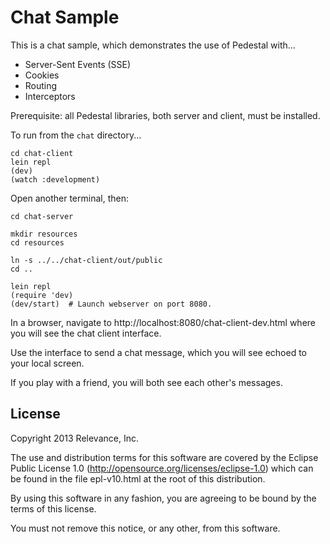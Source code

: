 # Chat Sample

This is a chat sample, which demonstrates the use of Pedestal with...

- Server-Sent Events (SSE)
- Cookies
- Routing
- Interceptors

Prerequisite: all Pedestal libraries, both server and client, must be installed.

To run from the `chat` directory...

```
cd chat-client
lein repl
(dev)
(watch :development)
```
Open another terminal, then:

```
cd chat-server

mkdir resources
cd resources

ln -s ../../chat-client/out/public
cd ..

lein repl
(require 'dev)
(dev/start)  # Launch webserver on port 8080.
```

In a browser, navigate to http://localhost:8080/chat-client-dev.html where you will see the chat client interface.

Use the interface to send a chat message, which you will see echoed to your local screen.

If you play with a friend, you will both see each other's messages.


License
-------
Copyright 2013 Relevance, Inc.

The use and distribution terms for this software are covered by the
Eclipse Public License 1.0 (http://opensource.org/licenses/eclipse-1.0)
which can be found in the file epl-v10.html at the root of this distribution.

By using this software in any fashion, you are agreeing to be bound by
the terms of this license.

You must not remove this notice, or any other, from this software.
